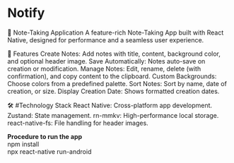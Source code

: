 # Notify
📝 Note-Taking Application
A feature-rich Note-Taking App built with React Native, designed for performance and a seamless user experience.

🌟 Features
Create Notes: Add notes with title, content, background color, and optional header image.
Save Automatically: Notes auto-save on creation or modification.
Manage Notes: Edit, rename, delete (with confirmation), and copy content to the clipboard.
Custom Backgrounds: Choose colors from a predefined palette.
Sort Notes: Sort by name, date of creation, or size.
Display Creation Date: Shows formatted creation dates.


🛠️ #Technology Stack
React Native: Cross-platform app development.
Zustand: State management.
rn-mmkv: High-performance local storage.
react-native-fs: File handling for header images.


 **Procedure to run the app** <br/>
    npm install <br/>
    npx react-native run-android

